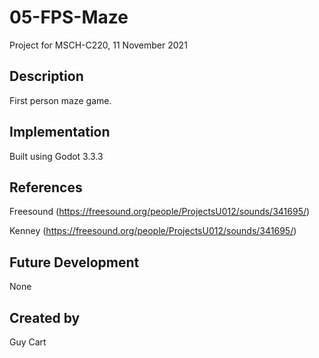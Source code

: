 # 05-FPS-Maze
Project for MSCH-C220, 11 November 2021

## Description
First person maze game.

## Implementation
Built using Godot 3.3.3

## References
Freesound (https://freesound.org/people/ProjectsU012/sounds/341695/)

Kenney (https://freesound.org/people/ProjectsU012/sounds/341695/)

## Future Development
None

## Created by
Guy Cart

